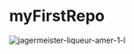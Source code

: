 # myFirstRepo

![jagermeister-liqueur-amer-1-l](https://user-images.githubusercontent.com/112901083/188634114-47cc70ec-8998-4005-b61f-eec79c28fb66.jpg)
